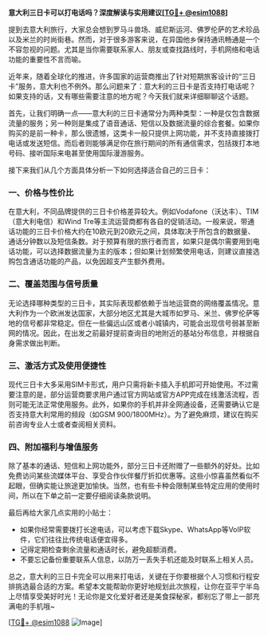 **意大利三日卡可以打电话吗？深度解读与实用建议[[TG💪+ @esim1088](https://t.me/s/esim1088)]**

提到去意大利旅行，大家总会想到罗马斗兽场、威尼斯运河、佛罗伦萨的艺术珍品以及米兰的时尚街巷。然而，对于很多游客来说，在异国他乡保持通讯畅通是一个不容忽视的问题。尤其是当你需要联系家人、朋友或查找路线时，手机网络和电话功能的重要性不言而喻。

近年来，随着全球化的推进，许多国家的运营商推出了针对短期旅客设计的“三日卡”服务，意大利也不例外。那么问题来了：意大利的三日卡是否支持打电话呢？如果支持的话，又有哪些需要注意的地方呢？今天我们就来详细聊聊这个话题。

首先，让我们明确一点——意大利的三日卡通常分为两种类型：一种是仅包含数据流量的服务；另一种则是集成了语音通话、短信以及数据流量的综合套餐。如果你购买的是前一种卡，那么很遗憾，这类卡一般只提供上网功能，并不支持直接拨打电话或发送短信。而后者则能够满足你在旅行期间的所有通信需求，包括拨打本地号码、接听国际来电甚至使用国际漫游服务。

接下来我们从几个方面具体分析一下如何选择适合自己的三日卡：

### **一、价格与性价比**
在意大利，不同品牌提供的三日卡价格差异较大。例如Vodafone（沃达丰）、TIM（意大利电信）和Wind Tre等主流运营商都有各自的促销活动。一般来说，带通话功能的三日卡价格大约在10欧元到20欧元之间，具体取决于所包含的数据量、通话分钟数以及短信条数。对于预算有限的旅行者而言，如果只是偶尔需要用到电话功能，可以选择数据流量为主的版本；但如果计划频繁使用电话，则建议直接选购包含通话功能的产品，以免因超支产生额外费用。

### **二、覆盖范围与信号质量**
无论选择哪种类型的三日卡，其实际表现都依赖于当地运营商的网络覆盖情况。意大利作为一个欧洲发达国家，大部分地区尤其是大城市如罗马、米兰、佛罗伦萨等地的信号都非常稳定。但在一些偏远山区或者小城镇内，可能会出现信号弱甚至断网的情况。因此，在出发之前最好提前查询目的地附近的基站分布信息，并根据自身需求做出判断。

### **三、激活方式及使用便捷性**
现代三日卡大多采用SIM卡形式，用户只需将新卡插入手机即可开始使用。不过需要注意的是，部分运营商要求用户通过官方网站或官方APP完成在线激活流程，否则可能无法正常使用服务。此外，如果你的手机并非全网通设备，还需要确认它是否支持意大利常用的频段（如GSM 900/1800MHz）。为了避免麻烦，建议在购买前咨询专业人士或者查阅相关资料。

### **四、附加福利与增值服务**
除了基本的通话、短信和上网功能外，部分三日卡还附赠了一些额外的好处。比如免费访问某些流媒体平台、享受合作伙伴餐厅折扣优惠等。这些小惊喜虽然看似不起眼，但确实能让旅途更加愉快。当然，也有些卡种会限制某些特定应用的使用时间，所以在下单之前一定要仔细阅读条款说明。

最后再给大家几点实用的小贴士：
- 如果你经常需要拨打长途电话，可以考虑下载Skype、WhatsApp等VoIP软件，它们往往比传统电话便宜得多。
- 记得定期检查剩余流量和通话时长，避免超额消费。
- 不要忘记备份重要联系人信息，以防万一丢失手机还能及时联系上相关人员。

总之，意大利的三日卡完全可以用来打电话，关键在于你要根据个人习惯和行程安排挑选最合适的方案。希望本文能帮助你更好地规划此次旅程，让你在亚平宁半岛上尽情享受美好时光！无论你是文化爱好者还是美食探秘家，都别忘了带上一部充满电的手机哦~

[[TG💪+ @esim1088](https://t.me/s/esim1088) ![Image](https://i.postimg.cc/4NQfJmqS/Snipaste-2025-05-13-00-14-12.png)]